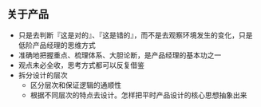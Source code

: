 ## 关于产品

  - 只是去判断『这是对的』、『这是错的』，而不是去观察环境发生的变化，只是低阶产品经理的思维方式
  - 准确地把握重点、梳理体系、大胆论断，是产品经理的基本功之一
  - 观点未必全收，思考方式都可以反复借鉴
  - 拆分设计的层次
    - 区分层次和保证逻辑的通顺性
    - 根据不同层次的特点去设计。怎样把平时产品设计的核心思想抽象出来